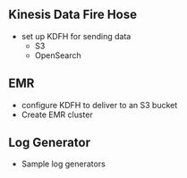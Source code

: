 ## Kinesis Data Fire Hose
- set up KDFH for sending data 
  - S3 
  - OpenSearch 

## EMR
- configure KDFH to deliver to an S3 bucket
- Create EMR cluster


## Log Generator
- Sample log generators

